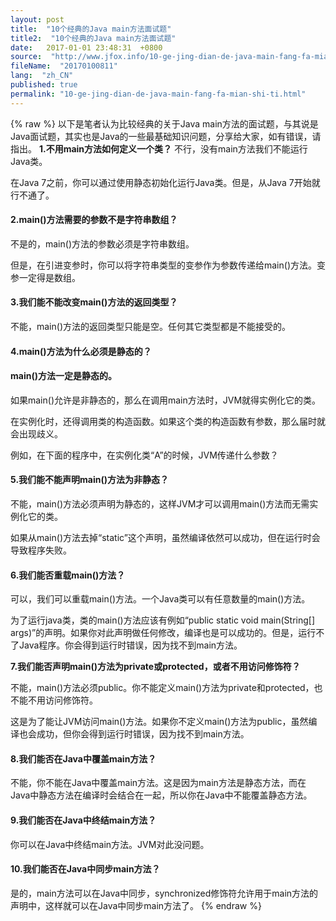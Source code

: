 ```yaml
---
layout: post
title:  "10个经典的Java main方法面试题"
title2:  "10个经典的Java main方法面试题"
date:   2017-01-01 23:48:31  +0800
source:  "http://www.jfox.info/10-ge-jing-dian-de-java-main-fang-fa-mian-shi-ti.html"
fileName:  "20170100811"
lang:  "zh_CN"
published: true
permalink: "10-ge-jing-dian-de-java-main-fang-fa-mian-shi-ti.html"
---
```

{% raw %}
以下是笔者认为比较经典的关于Java main方法的面试题，与其说是Java面试题，其实也是Java的一些最基础知识问题，分享给大家，如有错误，请指出。
**1.不用main方法如何定义一个类？**
不行，没有main方法我们不能运行Java类。

在Java 7之前，你可以通过使用静态初始化运行Java类。但是，从Java 7开始就行不通了。

#### **2.main()方法需要的参数不是字符串数组？**

不是的，main()方法的参数必须是字符串数组。

但是，在引进变参时，你可以将字符串类型的变参作为参数传递给main()方法。变参一定得是数组。

#### **3.我们能不能改变main()方法的返回类型？**

不能，main()方法的返回类型只能是空。任何其它类型都是不能接受的。

#### **4.main()方法为什么必须是静态的？**

#### main()方法一定是静态的。

如果main()允许是非静态的，那么在调用main方法时，JVM就得实例化它的类。

在实例化时，还得调用类的构造函数。如果这个类的构造函数有参数，那么届时就会出现歧义。

例如，在下面的程序中，在实例化类“A”的时候，JVM传递什么参数？

#### **5.我们能不能声明main()方法为非静态？**

不能，main()方法必须声明为静态的，这样JVM才可以调用main()方法而无需实例化它的类。

如果从main()方法去掉“static”这个声明，虽然编译依然可以成功，但在运行时会导致程序失败。

#### **6.我们能否重载main()方法？**

可以，我们可以重载main()方法。一个Java类可以有任意数量的main()方法。

为了运行java类，类的main()方法应该有例如“public static void main(String[] args)”的声明。如果你对此声明做任何修改，编译也是可以成功的。但是，运行不了Java程序。你会得到运行时错误，因为找不到main方法。

**7.我们能否声明main()方法为private或protected，或者不用访问修饰符？**

不能，main()方法必须public。你不能定义main()方法为private和protected，也不能不用访问修饰符。

这是为了能让JVM访问main()方法。如果你不定义main()方法为public，虽然编译也会成功，但你会得到运行时错误，因为找不到main方法。

#### **8.我们能否在Java中覆盖main方法？**

不能，你不能在Java中覆盖main方法。这是因为main方法是静态方法，而在Java中静态方法在编译时会结合在一起，所以你在Java中不能覆盖静态方法。

#### **9.我们能否在Java中终结main方法？**

你可以在Java中终结main方法。JVM对此没问题。

#### 10.我们能否在Java中同步main方法？

是的，main方法可以在Java中同步，synchronized修饰符允许用于main方法的声明中，这样就可以在Java中同步main方法了。
{% endraw %}
